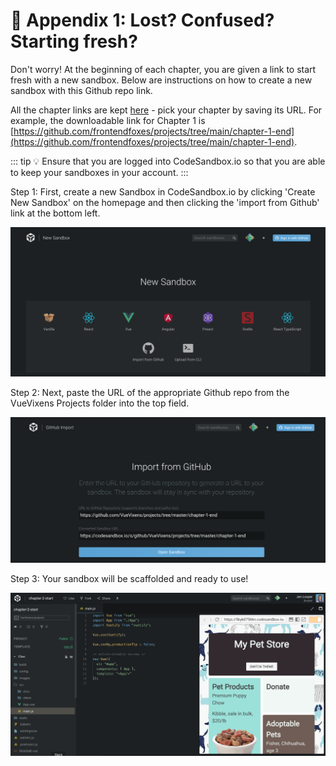 # 🤷 Appendix 1: Lost? Confused? Starting fresh?

Don't worry! At the beginning of each chapter, you are given a link to start fresh with a new sandbox. Below are instructions on how to create a new sandbox with this Github repo link.

All the chapter links are kept [here](https://github.com/frontendfoxes/projects) - pick your chapter by saving its URL. For example, the downloadable link for Chapter 1 is [https://github.com/frontendfoxes/projects/tree/main/chapter-1-end](https://github.com/frontendfoxes/projects/tree/main/chapter-1-end).

::: tip 💡
Ensure that you are logged into CodeSandbox.io so that you are able to keep your sandboxes in your account.
:::

Step 1: First, create a new Sandbox in CodeSandbox.io by clicking 'Create New Sandbox' on the homepage and then clicking the 'import from Github' link at the bottom left.

![Step 1](./images/codesandbox_1.png)

Step 2: Next, paste the URL of the appropriate Github repo from the VueVixens Projects folder into the top field.

![Step 2](./images/codesandbox_2.png)

Step 3: Your sandbox will be scaffolded and ready to use!

![Step 3](./images/codesandbox_3.png)
